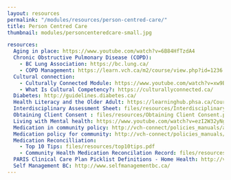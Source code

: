```yaml
--- 
layout: resources
permalink: "/modules/resources/person-centred-care/"
title: Person Centred Care
thumbnail: modules/personcenteredcare-small.jpg

resources:
  Aging in place: https://www.youtube.com/watch?v=6B84HfTzdA4
  Chronic Obstructive Pulmonary Disease (COPD):
    - BC Lung Association: https://bc.lung.ca/
    - COPD Management: https://learn.vch.ca/m2/course/view.php?id=1236
  Cultural connection:
    - Culturally Connected Module: https://www.youtube.com/watch?v=xw9BBb8LhYw
    - What Is Cultural Competency?: https://culturallyconnected.ca/
  Diabetes: http://guidelines.diabetes.ca/
  Health Literacy and the Older Adult: https://learninghub.phsa.ca/Courses/7661
  Interdisciplinary Assessment Sheet: files/resources/Interdisciplinary Assessment Sheet.pdf
  Obtaining Client Consent : files/resources/Obtaining Client Consent.pdf
  Living with Mental health: https://www.youtube.com/watch?v=ezI2W32yNg8
  Medication in community policy: http://vch-connect/policies_manuals/adult_older_adult/interdisciplinary_guidelines/Documents/binary_38617.pdf
  Medication policy for community: http://vch-connect/policies_manuals/adult_older_adult/interdisciplinary_guidelines/Documents/binary_38617.pdf
  Medication Reconcilliation:
    - Top 10 Tips: files/resources/top10tips.pdf
    - Community Health Medication Reconcilation Record: files/resources/Community Health Medication Reconcilation Record.pdf
  PARIS Clinical Care Plan Picklist Definitions - Home Health: http://vch-connect/programs/eCommunityNEXT/PARISClinicalCarePlan/Documents/Clinical%20Care%20Plan%20Picklist%20Definitions%20-%20HH%20v1.1.pdf
  Self Management BC: http://www.selfmanagementbc.ca/
---
```

